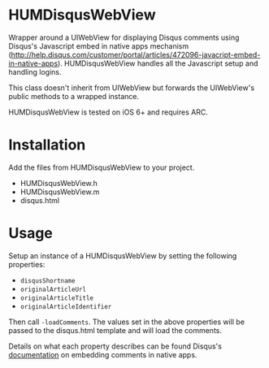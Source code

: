 HUMDisqusWebView
================

Wrapper around a UIWebView for displaying Disqus comments using Disqus's Javascript embed in native apps mechanism (http://help.disqus.com/customer/portal/articles/472096-javacript-embed-in-native-apps). HUMDisqusWebView handles all the Javascript setup and handling logins.

This class doesn't inherit from UIWebView but forwards the UIWebView's public methods to a wrapped instance.

HUMDisqusWebView is tested on iOS 6+ and requires ARC.

Installation
============
Add the files from HUMDisqusWebView to your project.
- HUMDisqusWebView.h
- HUMDisqusWebView.m
- disqus.html

Usage
=====
Setup an instance of a HUMDisqusWebView by setting the following properties:
- ```disqusShortname```
- ```originalArticleUrl```
- ```originalArticleTitle```
- ```originalArticleIdentifier```

Then call ```-loadComments```. The values set in the above properties will be passed to the disqus.html template and will load the comments.

Details on what each property describes can be found Disqus's [documentation](http://help.disqus.com/customer/portal/articles/472096-javacript-embed-in-native-apps) on embedding comments in native apps.
